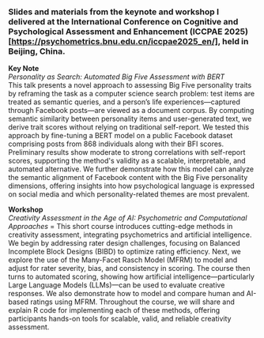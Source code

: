 ### Slides and materials from the keynote and workshop I delivered at the International Conference on Cognitive and Psychological Assessment and Enhancement (ICCPAE 2025)[https://psychometrics.bnu.edu.cn/iccpae2025_en/], held in Beijing, China.

**Key Note**  
_Personality as Search: Automated Big Five Assessment with BERT_  
This talk presents a novel approach to assessing Big Five personality traits by reframing the task as a computer science search problem: test items are treated as semantic queries, and a person’s life experiences—captured through Facebook posts—are viewed as a document corpus. By computing semantic similarity between personality items and user-generated text, we derive trait scores without relying on traditional self-report. We tested this approach by fine-tuning a BERT model on a public Facebook dataset comprising posts from 868 individuals along with their BFI scores. Preliminary results show moderate to strong correlations with self-report scores, supporting the method's validity as a scalable, interpretable, and automated alternative. We further demonstrate how this model can analyze the semantic alignment of Facebook content with the Big Five personality dimensions, offering insights into how psychological language is expressed on social media and which personality-related themes are most prevalent.  

**Workshop**  
_Creativity Assessment in the Age of AI: Psychometric and Computational Approaches_  =
This short course introduces cutting-edge methods in creativity assessment, integrating psychometrics and artificial intelligence. We begin by addressing rater design challenges, focusing on Balanced Incomplete Block Designs (BIBD) to optimize rating efficiency. Next, we explore the use of the Many-Facet Rasch Model (MFRM) to model and adjust for rater severity, bias, and consistency in scoring. The course then turns to automated scoring, showing how artificial intelligence—particularly Large Language Models (LLMs)—can be used to evaluate creative responses. We also demonstrate how to model and compare human and AI-based ratings using MFRM. Throughout the course, we will share and explain R code for implementing each of these methods, offering participants hands-on tools for scalable, valid, and reliable creativity assessment.  





